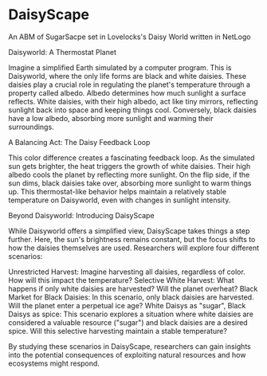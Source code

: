 # DaisyScape
An ABM of SugarSacpe set in Lovelocks's Daisy World written in NetLogo

Daisyworld: A Thermostat Planet

Imagine a simplified Earth simulated by a computer program. This is Daisyworld, where the only life forms are black and white daisies. These daisies play a crucial role in regulating the planet's temperature through a property called albedo. Albedo determines how much sunlight a surface reflects. White daisies, with their high albedo, act like tiny mirrors, reflecting sunlight back into space and keeping things cool. Conversely, black daisies have a low albedo, absorbing more sunlight and warming their surroundings.

A Balancing Act: The Daisy Feedback Loop

This color difference creates a fascinating feedback loop. As the simulated sun gets brighter, the heat triggers the growth of white daisies. Their high albedo cools the planet by reflecting more sunlight. On the flip side, if the sun dims, black daisies take over, absorbing more sunlight to warm things up. This thermostat-like behavior helps maintain a relatively stable temperature on Daisyworld, even with changes in sunlight intensity.

Beyond Daisyworld: Introducing DaisyScape

While Daisyworld offers a simplified view, DaisyScape takes things a step further. Here, the sun's brightness remains constant, but the focus shifts to how the daisies themselves are used. Researchers will explore four different scenarios:

Unrestricted Harvest: Imagine harvesting all daisies, regardless of color. How will this impact the temperature?
Selective White Harvest: What happens if only white daisies are harvested? Will the planet overheat?
Black Market for Black Daisies: In this scenario, only black daisies are harvested. Will the planet enter a perpetual ice age?
White Daisys as "sugar", Black Daisys as spice: This scenario explores a situation where white daisies are considered a valuable resource ("sugar") and black daisies are a desired spice. Will this selective harvesting maintain a stable temperature?

By studying these scenarios in DaisyScape, researchers can gain insights into the potential consequences of exploiting natural resources and how ecosystems might respond.
